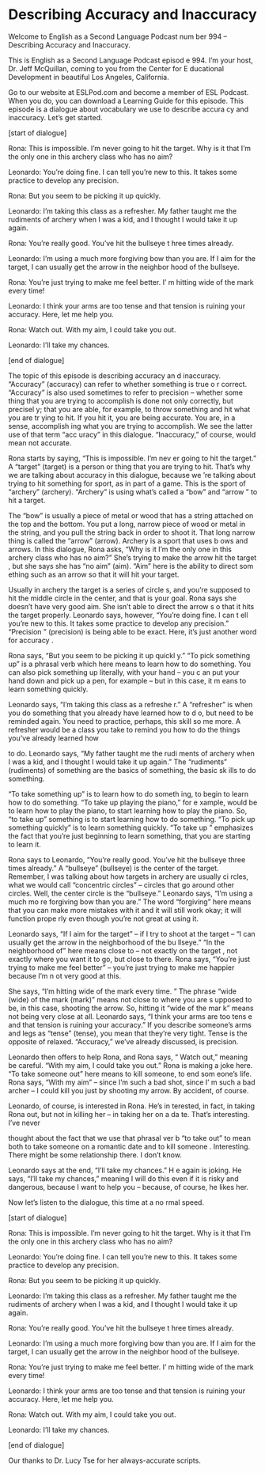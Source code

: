 # Describing Accuracy and Inaccuracy

Welcome to English as a Second Language Podcast num ber 994 – Describing Accuracy and Inaccuracy.

This is English as a Second Language Podcast episod e 994. I’m your host, Dr. Jeff McQuillan, coming to you from the Center for E ducational Development in beautiful Los Angeles, California.

Go to our website at ESLPod.com and become a member  of ESL Podcast. When you do, you can download a Learning Guide for this episode. This episode is a dialogue about vocabulary we use to describe accura cy and inaccuracy. Let’s get started.

[start of dialogue]

Rona: This is impossible. I’m never going to hit the target. Why is it that I’m the only one in this archery class who has no aim?

Leonardo: You’re doing fine. I can tell you’re new to this. It takes some practice to develop any precision.

Rona: But you seem to be picking it up quickly.

Leonardo: I’m taking this class as a refresher. My father taught me the rudiments of archery when I was a kid, and I thought I would take it up again.

Rona: You’re really good. You’ve hit the bullseye t hree times already.

Leonardo: I’m using a much more forgiving bow than you are. If I aim for the target, I can usually get the arrow in the neighbor hood of the bullseye.

Rona: You’re just trying to make me feel better. I’ m hitting wide of the mark every time!

Leonardo: I think your arms are too tense and that tension is ruining your accuracy. Here, let me help you.

Rona: Watch out. With my aim, I could take you out.

Leonardo: I’ll take my chances.

[end of dialogue]

The topic of this episode is describing accuracy an d inaccuracy. “Accuracy” (accuracy) can refer to whether something is true o r correct. “Accuracy” is also used sometimes to refer to precision – whether some thing that you are trying to accomplish is done not only correctly, but precisel y; that you are able, for example, to throw something and hit what you are tr ying to hit. If you hit it, you are being accurate. You are, in a sense, accomplish ing what you are trying to accomplish. We see the latter use of that term “acc uracy” in this dialogue. “Inaccuracy,” of course, would mean not accurate.

Rona starts by saying, “This is impossible. I’m nev er going to hit the target.” A “target” (target) is a person or thing that you are  trying to hit. That’s why we are talking about accuracy in this dialogue, because we ’re talking about trying to hit something for sport, as in part of a game. This is the sport of “archery” (archery). “Archery” is using what’s called a “bow” and “arrow ” to hit a target.

The “bow” is usually a piece of metal or wood that has a string attached on the top and the bottom. You put a long, narrow piece of  wood or metal in the string, and you pull the string back in order to shoot it. That long narrow thing is called the “arrow” (arrow). Archery is a sport that uses b ows and arrows. In this dialogue, Rona asks, “Why is it I’m the only one in  this archery class who has no aim?” She’s trying to make the arrow hit the target , but she says she has “no aim” (aim). “Aim” here is the ability to direct som ething such as an arrow so that it will hit your target.

Usually in archery the target is a series of circle s, and you’re supposed to hit the middle circle in the center, and that is your goal.  Rona says she doesn’t have very good aim. She isn’t able to direct the arrow s o that it hits the target properly. Leonardo says, however, “You’re doing fine. I can t ell you’re new to this. It takes some practice to develop any precision.” “Precision ” (precision) is being able to be exact. Here, it’s just another word for accuracy .

Rona says, “But you seem to be picking it up quickl y.” “To pick something up” is a phrasal verb which here means to learn how to do something. You can also pick something up literally, with your hand – you c an put your hand down and pick up a pen, for example – but in this case, it m eans to learn something quickly.

Leonardo says, “I’m taking this class as a refreshe r.” A “refresher” is when you do something that you already have learned how to d o, but need to be reminded again. You need to practice, perhaps, this skill so me more. A refresher would be a class you take to remind you how to do the things  you’ve already learned how

to do. Leonardo says, “My father taught me the rudi ments of archery when I was a kid, and I thought I would take it up again.” The  “rudiments” (rudiments) of something are the basics of something, the basic sk ills to do something.

“To take something up” is to learn how to do someth ing, to begin to learn how to do something. “To take up playing the piano,” for e xample, would be to learn how to play the piano, to start learning how to play the piano. So, “to take up” something is to start learning how to do something.  “To pick up something quickly” is to learn something quickly. “To take up ” emphasizes the fact that you’re just beginning to learn something, that you are starting to learn it.

Rona says to Leonardo, “You’re really good. You’ve hit the bullseye three times already.” A “bullseye” (bullseye) is the center of the target. Remember, I was talking about how targets in archery are usually ci rcles, what we would call “concentric circles” – circles that go around other  circles. Well, the center circle is the “bullseye.” Leonardo says, “I’m using a much mo re forgiving bow than you are.” The word “forgiving” here means that you can make more mistakes with it and it will still work okay; it will function prope rly even though you’re not great at using it.

Leonardo says, “If I aim for the target” – if I try  to shoot at the target – “I can usually get the arrow in the neighborhood of the bu llseye.” “In the neighborhood of” here means close to – not exactly on the target , not exactly where you want it to go, but close to there. Rona says, “You’re just trying to make me feel better” – you’re just trying to make me happier because I’m n ot very good at this.

She says, “I’m hitting wide of the mark every time. ” The phrase “wide (wide) of the mark (mark)” means not close to where you are s upposed to be, in this case, shooting the arrow. So, hitting it “wide of the mar k” means not being very close at all. Leonardo says, “I think your arms are too tens e and that tension is ruining your accuracy.” If you describe someone’s arms and legs as “tense” (tense), you mean that they’re very tight. Tense is the opposite  of relaxed. “Accuracy,” we’ve already discussed, is precision.

Leonardo then offers to help Rona, and Rona says, “ Watch out,” meaning be careful. “With my aim, I could take you out.” Rona is making a joke here. “To take someone out” here means to kill someone, to end som eone’s life. Rona says, “With my aim” – since I’m such a bad shot, since I’ m such a bad archer – I could kill you just by shooting my arrow. By accident, of  course.

Leonardo, of course, is interested in Rona. He’s in terested, in fact, in taking Rona out, but not in killing her – in taking her on a da te. That’s interesting. I’ve never

thought about the fact that we use that phrasal ver b “to take out” to mean both to take someone on a romantic date and to kill someone . Interesting. There might be some relationship there. I don’t know.

Leonardo says at the end, “I’ll take my chances.” H e again is joking. He says, “I’ll take my chances,” meaning I will do this even if it  is risky and dangerous, because I want to help you – because, of course, he  likes her.

Now let’s listen to the dialogue, this time at a no rmal speed.

[start of dialogue]

Rona: This is impossible. I’m never going to hit the target. Why is it that I’m the only one in this archery class who has no aim?

Leonardo: You’re doing fine. I can tell you’re new to this. It takes some practice to develop any precision.

Rona: But you seem to be picking it up quickly.

Leonardo: I’m taking this class as a refresher. My father taught me the rudiments of archery when I was a kid, and I thought I would take it up again.

Rona: You’re really good. You’ve hit the bullseye t hree times already.

Leonardo: I’m using a much more forgiving bow than you are. If I aim for the target, I can usually get the arrow in the neighbor hood of the bullseye.

Rona: You’re just trying to make me feel better. I’ m hitting wide of the mark every time!

Leonardo: I think your arms are too tense and that tension is ruining your accuracy. Here, let me help you.

Rona: Watch out. With my aim, I could take you out.

Leonardo: I’ll take my chances.

[end of dialogue]

Our thanks to Dr. Lucy Tse for her always-accurate scripts.



